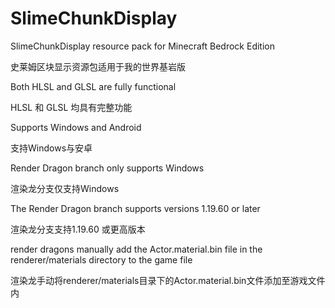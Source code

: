 # SlimeChunkDisplay
SlimeChunkDisplay resource pack for Minecraft Bedrock Edition

史莱姆区块显示资源包适用于我的世界基岩版

Both HLSL and GLSL are fully functional

HLSL 和 GLSL 均具有完整功能

Supports Windows and Android

支持Windows与安卓

Render Dragon branch only supports Windows

渲染龙分支仅支持Windows

The Render Dragon branch supports versions 1.19.60 or later

渲染龙分支支持1.19.60 或更高版本

render dragons manually add the Actor.material.bin file in the renderer/materials directory to the game file

渲染龙手动将renderer/materials目录下的Actor.material.bin文件添加至游戏文件内
